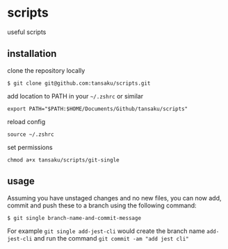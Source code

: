 # scripts
useful scripts

## installation

clone the repository locally

```
$ git clone git@github.com:tansaku/scripts.git
```

add location to PATH in your `~/.zshrc` or similar

```
export PATH="$PATH:$HOME/Documents/Github/tansaku/scripts"
```

reload config

```
source ~/.zshrc
```

set permissions

```
chmod a+x tansaku/scripts/git-single
```

## usage

Assuming you have unstaged changes and no new files, you can now add, commit and push these to a branch using the following command:

```
$ git single branch-name-and-commit-message
```

For example `git single add-jest-cli` would create the branch name `add-jest-cli` and run the command `git commit -am "add jest cli"`


